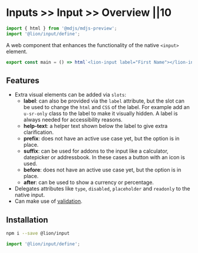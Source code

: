 # Inputs >> Input >> Overview ||10

```js script
import { html } from '@mdjs/mdjs-preview';
import '@lion/input/define';
```

A web component that enhances the functionality of the native `<input>` element.

```js preview-story
export const main = () => html`<lion-input label="First Name"></lion-input>`;
```

## Features

- Extra visual elements can be added via `slots`:
  - **label**: can also be provided via the `label` attribute, but the slot can be used to change the `html` and `CSS` of the label.
    For example add an `u-sr-only` class to the label to make it visually hidden.
    A label is always needed for accessibility reasons.
  - **help-text**: a helper text shown below the label to give extra clarification.
  - **prefix**: does not have an active use case yet, but the option is in place.
  - **suffix**: can be used for addons to the input like a calculator, datepicker or addressbook. In these cases a button with an icon is used.
  - **before**: does not have an active use case yet, but the option is in place.
  - **after**: can be used to show a currency or percentage.
- Delegates attributes like `type`, `disabled`, `placeholder` and `readonly` to the native input.
- Can make use of [validation](../../docs/../../docs/systems/form/validate.md).

## Installation

```bash
npm i --save @lion/input
```

```js
import '@lion/input/define';
```
